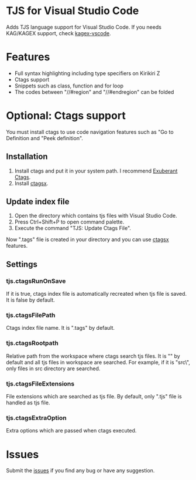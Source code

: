 # TJS for Visual Studio Code

Adds TJS language support for Visual Studio Code. If you needs KAG/KAGEX support, check [kagex-vscode](https://marketplace.visualstudio.com/items?itemName=Biscrat.kagex-vscode).


# Features
- Full syntax highlighting including type specifiers on Kirikiri Z
- Ctags support
- Snippets such as class, function and for loop
- The codes between "//#region" and "//#endregion" can be folded


# Optional: Ctags support
You must install ctags to use code navigation features such as "Go to Definition and "Peek definition".
## Installation
1. Install ctags and put it in your system path. I recommend [Exuberant Ctags](http://ctags.sourceforge.net/).
2. Install [ctagsx](https://marketplace.visualstudio.com/items?itemName=jtanx.ctagsx).

## Update index file
1. Open the directory which contains tjs files with Visual Studio Code.
2. Press Ctrl+Shift+P to open command palette.
3. Execute the command "TJS: Update Ctags File".

Now ".tags" file is created in your directory and you can use [ctagsx](https://marketplace.visualstudio.com/items?itemName=jtanx.ctagsx) features.

## Settings
### tjs.ctagsRunOnSave
If it is true, ctags index file is automatically recreated when tjs file is saved. It is false by default.

### tjs.ctagsFilePath
Ctags index file name. It is ".tags" by default.

### tjs.ctagsRootpath
Relative path from the workspace where ctags search tjs files. It is "" by default and all tjs files in workspace are searched.
For example, if it is "src\\", only files in src directory are searched.

### tjs.ctagsFileExtensions
File extensions which are searched as tjs file. By default, only ".tjs" file is handled as tjs file.

### tjs.ctagsExtraOption
Extra options which are passed when ctags executed.


# Issues
Submit the [issues](https://github.com/sakano/tjs-vscode/issues) if you find any bug or have any suggestion.
